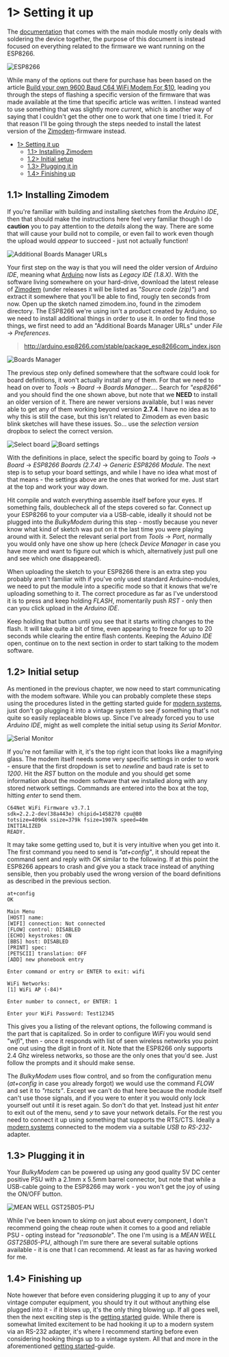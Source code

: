 # 1> Setting it up
The [documentation](https://github.com/tebl/BulkyModem/tree/main/BulkyModem%20Module) that comes with the main module mostly only deals with soldering the device together, the purpose of this document is instead focused on everything related to the firmware we want running on the ESP8266.

![ESP8266](https://raw.githubusercontent.com/tebl/BulkyModem/main/gallery/setup_esp8266.jpg)

While many of the options out there for purchase has been based on the article [Build your own 9600 Baud C64 WiFi Modem For $10](https://1200baud.wordpress.com/2017/03/04/build-your-own-9600-baud-c64-wifi-modem-for-20/), leading you through the steps of flashing a specific version of the firmware that was made available at the time that specific article was written. I instead wanted to use something that was slightly more *current*, which is another way of saying that I couldn't get the other one to work that one time I tried it. For that reason I'll be going through the steps needed to install the latest version of the [Zimodem](https://github.com/bozimmerman/Zimodem)-firmware instead.

- [1> Setting it up](#1-setting-it-up)
  - [1.1> Installing Zimodem](#11-installing-zimodem)
  - [1.2> Initial setup](#12-initial-setup)
  - [1.3> Plugging it in](#13-plugging-it-in)
  - [1.4> Finishing up](#14-finishing-up)

## 1.1> Installing Zimodem
If you're familiar with building and installing sketches from the *Arduino IDE*, then that should make the instructions here feel very familiar though I do **caution** you to pay attention to the *details* along the way. There are some that will cause your build not to compile, or even fail to work even though the upload would *appear* to succeed - just not actually function!

![Additional Boards Manager URLs](https://raw.githubusercontent.com/tebl/BulkyModem/main/gallery/arduino_preferences.png)

Your first step on the way is that you will need the older version of *Arduino IDE*, meaning what [Arduino](https://www.arduino.cc/en/software) now lists as *Legacy IDE (1.8.X)*. With the software living somewhere on your hard-drive, download the latest release of [Zimodem](https://github.com/bozimmerman/Zimodem) (under releases it will be listed as *"Source code (zip)"*) and extract it somewhere that you'll be able to find, rougly ten seconds from now. Open up the sketch named zimodem.ino, found in the zimodem directory. The ESP8266 we're using isn't a product created by Arduino, so we need to install additional things in order to use it. In order to find those things, we first need to add an "Additional Boards Manager URLs" under *File* &rarr; *Preferences*.

> http://arduino.esp8266.com/stable/package_esp8266com_index.json

![Boards Manager](https://raw.githubusercontent.com/tebl/BulkyModem/main/gallery/arduino_boards.png)

The previous step only defined somewhere that the software could look for board definitions, it won't actually install any of them. For that we need to head on over to *Tools* &rarr; *Board <selected board name>* &rarr; *Boards Manager...*. Search for *"esp8266"* and you should find the one shown above, but note that we **NEED** to install an older version of it. There are newer versions available, but I was never able to get any of them working beyond version **2.7.4**. I have no idea as to why this is still the case, but this isn't related to Zimodem as even basic blink sketches will have these issues. So... use the *selection version* dropbox to select the correct version.

![Select board](https://raw.githubusercontent.com/tebl/BulkyModem/main/gallery/arduino_select.png)
![Board settings](https://raw.githubusercontent.com/tebl/BulkyModem/main/gallery/arduino_settings.png)

With the definitions in place, select the specific board by going to *Tools* &rarr; *Board <selected board name>* &rarr; *ESP8266 Boards (2.7.4)* &rarr; *Generic ESP8266 Module*. The next step is to setup your board settings, and while I have no idea what most of that means - the settings above are the ones that worked for me. Just start at the top and work your way down.

Hit compile and watch everything assemble itself before your eyes. If something fails, doublecheck all of the steps covered so far. Connect up your ESP8266 to your computer via a USB-cable, ideally it should not be plugged into the *BulkyModem* during this step - mostly because you never know what kind of sketch was put on it the last time you were playing around with it. Select the relevant serial port from *Tools* &rarr; *Port*, normally you would only have one show up here (check *Device Manager* in case you have more and want to figure out which is which, alternatively just pull one and see which one disappeared).

When uploading the sketch to your ESP8266 there is an extra step you probably aren't familiar with if you've only used standard Arduino-modules, we need to put the module into a specific mode so that it knows that we're uploading something to it. The correct procedure as far as I've understood it is to press and keep holding *FLASH*, momentarily push *RST* - only then can you click upload in the *Arduino IDE*.

Keep holding that button until you see that it starts writing changes to the flash. It will take quite a bit of time, even appearing to freeze for up to 20 seconds while clearing the entire flash contents. Keeping the *Aduino IDE* open, continue on to the next section in order to start talking to the modem software.

## 1.2> Initial setup
As mentioned in the previous chapter, we now need to start communicating with the modem software. While you can probably complete these steps using the procedures listed in the getting started guide for [modern systems](https://github.com/tebl/BulkyModem/blob/main/documentation/getting_started_modern.md), just don't go plugging it into a vintage system to see *if* something that's not quite so easily replaceable blows up. Since I've already forced you to use *Arduino IDE*, might as well complete the initial setup using its *Serial Monitor*.

![Serial Monitor](https://raw.githubusercontent.com/tebl/BulkyModem/main/gallery/arduino_serial_monitor.png)

If you're not familiar with it, it's the top right icon that looks like a magnifying glass. The modem itself needs some very specific settings in order to work - ensure that the first dropdown is set to *newline* and baud rate is set to *1200*. Hit the *RST* button on the module and you should get some information about the modem software that we installed along with any stored network settings. Commands are entered into the box at the top, hitting *enter* to send them.

```
C64Net WiFi Firmware v3.7.1
sdk=2.2.2-dev(38a443e) chipid=1458270 cpu@80
totsize=4096k ssize=379k fsize=1907k speed=40m
INITIALIZED
READY.
```

It may take some getting used to, but it is very intuitive when you get into it. The first command you need to send is *"at+config"*, it should repeat the command sent and reply with *OK* similar to the following. If at this point the ESP8266 appears to crash and give you a stack trace instead of anything sensible, then you probably used the wrong version of the board definitions as described in the previous section.

```
at+config
OK
 
Main Menu
[HOST] name: 
[WIFI] connection: Not connected
[FLOW] control: DISABLED
[ECHO] keystrokes: ON
[BBS] host: DISABLED
[PRINT] spec: 
[PETSCII] translation: OFF
[ADD] new phonebook entry
 
Enter command or entry or ENTER to exit: wifi

WiFi Networks:
[1] WiFi AP (-84)*

Enter number to connect, or ENTER: 1

Enter your WiFi Password: Test12345
```

This gives you a listing of the relevant options, the following command is the part that is capitalized. So in order to configure *WiFi* you would send "*wifi*", then - once it responds with list of seen wireless networks you point one out using the digit in front of it. Note that the ESP8266 only supports 2.4 Ghz wireless networks, so those are the only ones that you'd see. Just follow the prompts and it should make sense.

The *BulkyModem* uses flow control, and so from the configuration menu (*at+config* in case you already forgot) we would use the command *FLOW* and set it to *"rtscts"*. Except we can't do that here because the module itself can't use those signals, and if you were to enter it you would only lock yourself out until it is reset again. So don't do that yet. Instead just hit *enter* to exit out of the menu, send *y* to save your network details. For the rest you need to connect it up using something that supports the RTS/CTS. Ideally a [modern systems](https://github.com/tebl/BulkyModem/blob/main/documentation/getting_started_modern.md) connected to the modem via a suitable *USB to RS-232*-adapter.

## 1.3> Plugging it in
Your *BulkyModem* can be powered up using any good quality 5V DC center positive PSU with a 2.1mm x 5.5mm barrel connector, but note that while a USB-cable going to the ESP8266 may work - you won't get the joy of using the ON/OFF button. 

![MEAN WELL GST25B05-P1J](https://github.com/tebl/BulkyMIDI-32/raw/main/gallery/mean_well_psu.jpg)

While I've been known to skimp on just about every component, I don't recommend going the cheap route when it comes to a good and reliable PSU - opting instead for "*reasonable*". The one I'm using is a *MEAN WELL GST25B05-P1J*, although I'm sure there are several suitable options available - it is one that I can recommend. At least as far as having worked for me.

## 1.4> Finishing up
Note however that before even considering plugging it up to any of your vintage computer equipment, you should try it out without anything else plugged into it - if it blows up, it's the only thing blowing up. If all goes well, then the next exciting step is the [getting started](https://github.com/tebl/BulkyModem/blob/main/documentation/getting_started.md) guide. While there is somewhat limited excitement to be had hooking it up to a modern system via an RS-232 adapter, it's where I recommend starting before even considering hooking things up to a vintage system. All that and more in the aforementioned [getting started](https://github.com/tebl/BulkyModem/blob/main/documentation/getting_started.md)-guide.
